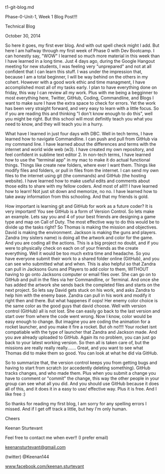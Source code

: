t1-git-blog.md





Phase-0-Unit-1, Week 1 Blog Post!!!

Technical Blog

October 30, 2014

  So here it goes, my first ever blog. And with out spell check might I add. But here I am halfway through my first week of Phase 0 with Dev Bootcamp. I can honestly say, "WOW" I learned so much more material in this week than I have learned in a long time. Just 4 days ago, during the Google Hangout meeting for new students, I was feeling very "unprepared" and not at all confident that I can learn this stuff. I was under the impression that, because I am a total beginner, I will be way behind on the others in my cohert. However with a good work ethic and time managment, I have accomplished most all of my tasks early. I plan to have everything done on friday, this way I can review all my work. Plus with me being a begginner to most everything here, Twitter, GitHub, Coding, Commandline, and Blogs I want to make sure I have the extra space to check for errors. Yet the work has been very straight forward, and very easy to learn with a little focus. So if you are reading this and thinking "I don't know enough to do this", well you might be right. But this school will most definitly teach you what you need to know, and they will teach you in a hurry.

  What have I learned in just four days with DBC. Well in tech terms, I have learned how to navigate Commandline. I can push and pull from GitHub via my command line. I have learned about the differences and terms with the internet and world wide web (w3). I have created my own repository, and feel confident in sublime text editor 2. In non-tech terms, I have learned how to use the "terminal app" in my mac to make it do actual functional things. Things like create new folders, where ever I want them. Things like modify files and folders, or pull in files from the internet. I can send my own files to the internet using git (the commands) and GitHub (the hosting website). I have learned how to make useful edits and comments about those edits to share with my fellow coders. And most of all!!! I have learned how to learn! Not just sit down and memorize, no no. I have learned how to take away information from this schooling. And that my friends is gold.

  How important is learning git and GitHub for work as a future coder? It is very important! You see GitHub is a form of Version Control. So lets make an example. Lets say you and 4 of your best friends are designing a game type and map on Call of Duty. The most effective way to do this would be to divide up the tasks right? So Thomas is making the mission and objectives. David is making the environment. Jackson is making the guns and players. Zandra (my sisters name) is doing all the artwork and color for the game. And you are coding all the actions. This is a big project no doubt, and if you were to physically check on each on of your friends as the create everything. Well it would be too much extra time and headache. So you have everyone submit their work to a shared folder online (GitHub), and you can see who submitted what and when. This is also helpful so that Zandra can pull in Jacksons Guns and Players to add color to them, WITHOUT having to go onto Jacksons computer or email files over. She can go on to GitHub and pull in the files via her Commandline, or Terminal. And once she has added the artwork she sends back the completed files and starts on the next project. So lets say David gets stuck on his work, and asks Zandra to help him with the enemy base. Zandra can pull in his work and modify it right then and there. But what happenes if oops! Her enemy color choice is the same color as the good guys that david choose. Well with version control (GitHub) all is not lost. She can easily go back to the last version and start over from where the code went wrong. Now I know, color would be easy enough to change. But imagine you are coding the animation for a rocket launcher, and you make it fire a rocket. But oh no!!!! Your rocket isnt compatiable with the type of launcher that Zandra and Jackson made. And you ave already uploaded to GitHub. Again its no problem, you can just go back to your latest working version. So then all is taken care of, but the missions are really really really....... Great, and you want to see what Thomas did to make them so good. You can look at what he did via GitHub. 

  So to summarize that, the version control keeps you from getting bugs and having to start from scratch (or accedently deleting something). GitHub tracks changes, and who made them. Plus when you submit a change you have to comment or "commit" the change, this way the other people in your group can see what all you did. And you should use GitHub because it does all of this, and it does it in a easy to use/ effective way. Plus it is free. And I like free :)


  So thanks for reading my first blog, I am sorry for any spelling errors I missed. And if I get off track a little, but
  hey I'm only human. 



 Cheers

 Keenan Sturtevant




Feel free to contact me when ever!! (I prefer email)



 keenansturtevant@gmail.com


 (twitter) @Keenan144


 www.facebook.com/keenan.sturtevant






